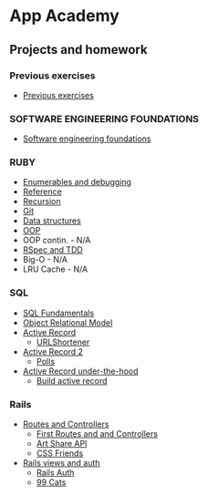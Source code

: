 # App Academy

## Projects and homework

### Previous exercises
* [Previous exercises](Finished/previous_exercises)

### SOFTWARE ENGINEERING FOUNDATIONS
* [Software engineering foundations](Finished/Software_engineering_foundations)

### RUBY
* [Enumerables and debugging](Finished/Ruby/Enumerables_and_Debugging)
* [Reference](Finished/Ruby/Reference)
* [Recursion](Finished/Ruby/Recursion)
* [Git](Finished/Ruby/Recursion)
* [Data structures](Finished/Ruby/Data_Structures)
* [OOP](Finished/Ruby/Object-oriented_Programming)
* OOP contin. - N/A
* [RSpec and TDD](Finished/Ruby/RSpec_and_TDD)
* Big-O - N/A
* LRU Cache - N/A

### SQL
* [SQL Fundamentals](Finished/SQL/SQL_fundamentals)
* [Object Relational Model](Finished/SQL/Object_Relational_Model)
* [Active Record](Finished/SQL/Active_Record)
	* [URLShortener](https://github.com/katsuya245126/URLShortener)
* [Active Record 2 ](Finished/SQL/Active_Record_2)
	* [Polls](https://github.com/katsuya245126/polls_app)
* [Active Record under-the-hood ](Finished/SQL/AR_Under_the_Hood)
	* [Build active record](Finished/SQL/AR_Under_the_Hood/build_active_record)
	
### Rails
* [Routes and Controllers](Finished/Rails/Routes_and_Controllers)
	* [First Routes and and Controllers](Finished/Rails/Routes_and_Controllers/test_project)
	* [Art Share API](Finished/Rails/Routes_and_Controllers/art_share)
	* [CSS Friends](Finished/Rails/Routes_and_Controllers/css_friends)
* [Rails views and auth](Finished/Rails/Rails_Views_and_Auth)
	* [Rails Auth](Finished/Rails/Rails_Views_and_Auth/rails_auth)
	* [99 Cats](Finished/Rails/Rails_Views_and_Auth/ninetynine_cats)
